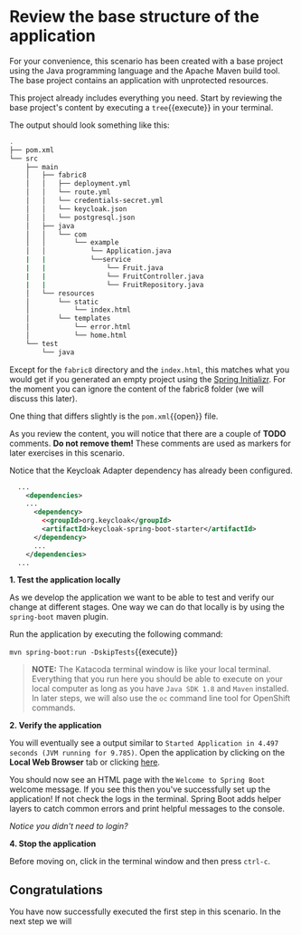 # Review the base structure of the application

For your convenience, this scenario has been created with a base project using the Java programming language and the Apache Maven build tool. The base project contains an application 
with unprotected resources.

This project already includes everything you need. Start by reviewing the base project's content by executing a ``tree``{{execute}} in your terminal.

The output should look something like this:

```sh
.
├── pom.xml
└── src
    ├── main
    │   ├── fabric8
    │   │   ├── deployment.yml
    │   │   └── route.yml
    │   │   └── credentials-secret.yml
    │   │   └── keycloak.json
    │   │   └── postgresql.json
    │   ├── java
    │   │   └── com
    │   │       └── example
    │   │           └── Application.java
    |	|			└──service
    |	|           	└── Fruit.java
    |	|               └── FruitController.java
    |	|               └── FruitRepository.java
    │   └── resources
    │       └── static
    │           └── index.html
 	│       └── templates
    │           └── error.html
    │           └── home.html
    └── test
        └── java
```


Except for the `fabric8` directory and the `index.html`, this matches what you would get if you generated an empty project using the [Spring Initializr](https://start.spring.io). For the moment you can ignore the content of the fabric8 folder (we will discuss this later).

One thing that differs slightly is the ``pom.xml``{{open}} file.

As you review the content, you will notice that there are a couple of **TODO** comments. **Do not remove them!** These comments are used as markers for later exercises in this scenario. 

Notice that the Keycloak Adapter dependency has already been configured.

```xml
  ...
    <dependencies>
    ...
      <dependency>
        <<groupId>org.keycloak</groupId>
        <artifactId>keycloak-spring-boot-starter</artifactId> 
      </dependency>
      ...
    </dependencies>
  ...
```

**1. Test the application locally**

As we develop the application we want to be able to test and verify our change at different stages. One way we can do that locally is by using the `spring-boot` maven plugin.

Run the application by executing the following command:

``mvn spring-boot:run -DskipTests``{{execute}}

>**NOTE:** The Katacoda terminal window is like your local terminal. Everything that you run here you should be able to execute on your local computer as long as you have `Java SDK 1.8` and `Maven` installed. In later steps, we will also use the `oc` command line tool for OpenShift commands.

**2. Verify the application**

You will eventually see a output similar to `Started Application in 4.497 seconds (JVM running for 9.785)`. Open the application by clicking on the **Local Web Browser** tab or clicking [here](https://[[HOST_SUBDOMAIN]]-8080-[[KATACODA_HOST]].environments.katacoda.com/).

You should now see an HTML page with the `Welcome to Spring Boot` welcome message. If you see this then you've successfully set up the application! If not check the logs in the terminal. Spring Boot adds helper layers to catch common errors and print helpful messages to the console.

*Notice you didn't need to login?*


**4. Stop the application**

Before moving on, click in the terminal window and then press `ctrl-c`.


## Congratulations

You have now successfully executed the first step in this scenario. In the next step we will 

